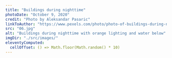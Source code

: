 ```yaml
---
title: "Buildings during nighttime"
photoDate: "October 9, 2020"
credit: "Photo by Aleksandar Pasaric"
linkToAuthor: "https://www.pexels.com/photo/photo-of-buildings-during-nighttime-2603464/"
src: "06.jpg"
alt: "Buildings during nighttime with orange lighting and water below"
imgDir: "./src/images/"
eleventyComputed:
  cellOffset: () => Math.floor(Math.random() * 10)
---
```

